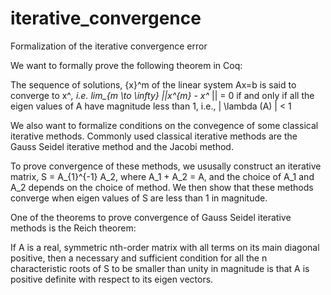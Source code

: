 # iterative_convergence
Formalization of the iterative convergence error

We want to formally prove the following theorem in Coq:

The sequence of solutions, {x}^m of the linear system Ax=b is said to converge to x^*, i.e. lim_{m \to \infty} ||x^{m} - x^* || = 0 if and only if all the eigen values of A have magnitude less than 1, i.e., | \lambda (A) | < 1


We also want to formalize conditions on the convegence of some classical iterative methods. Commonly used classical iterative methods are the Gauss Seidel iterative method and the Jacobi method.

To prove convergence of these methods, we ususally construct an iterative matrix, S = A_{1}^{-1} A_2, where A_1 + A_2 = A, and the choice of A_1 and A_2 depends on the choice of method. We then show that these methods converge when eigen values of S are less than 1 in magnitude.

One of the theorems to prove convergence of Gauss Seidel iterative methods is the Reich theorem:

If A is a real, symmetric nth-order matrix with all terms on its main diagonal positive, then a necessary and sufficient condition for all the n characteristic roots of S to be smaller than unity in magnitude is that A is positive definite with respect to its eigen vectors.

